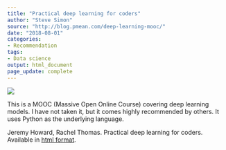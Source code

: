 ```yaml
---
title: "Practical deep learning for coders"
author: "Steve Simon"
source: "http://blog.pmean.com/deep-learning-mooc/"
date: "2018-08-01"
categories:
- Recommendation
tags:
- Data science
output: html_document
page_update: complete
---
```


![](http://www.pmean.com/new-images/18/deep-learning-mooc01.png)

<!---More--->

This is a MOOC (Massive Open Online Course) covering deep learning models. I have not taken it, but it comes highly recommended by others. It uses Python as the underlying language.

Jeremy Howard, Rachel Thomas. Practical deep learning for coders. Available in [html format][how1].

[how1]: http://course.fast.ai/
